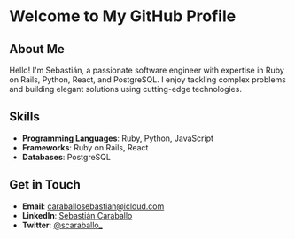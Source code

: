 # Welcome to My GitHub Profile

## About Me

Hello! I'm Sebastián, a passionate software engineer with expertise in Ruby on Rails, Python, React, and PostgreSQL. I enjoy tackling complex problems and building elegant solutions using cutting-edge technologies.

## Skills

- **Programming Languages**: Ruby, Python, JavaScript
- **Frameworks**: Ruby on Rails, React
- **Databases**: PostgreSQL

## Get in Touch

- **Email**: caraballosebastian@icloud.com
- **LinkedIn**: [Sebastián Caraballo](https://www.linkedin.com/in/sebastiancaraballo/)
- **Twitter**: [@scaraballo_](https://twitter.com/scaraballo_)
